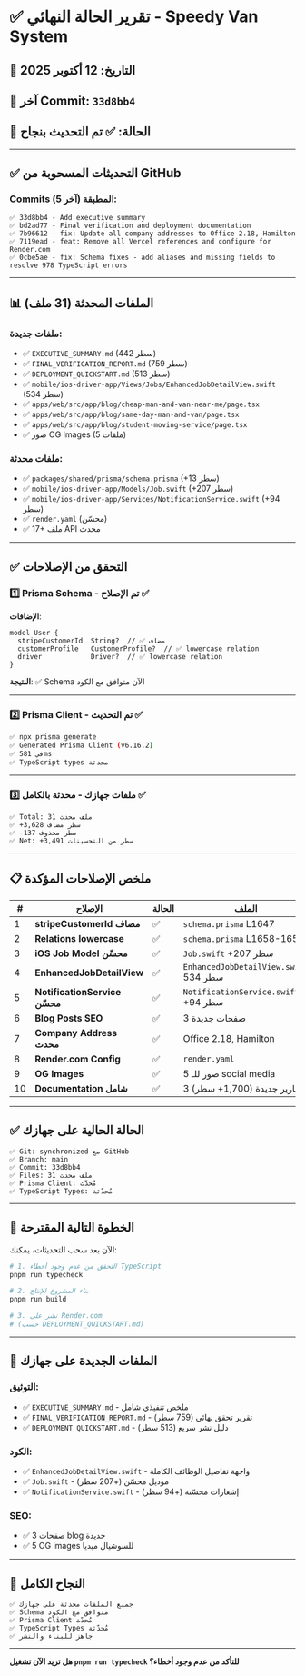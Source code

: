 # ✅ تقرير الحالة النهائي - Speedy Van System

## 📅 التاريخ: 12 أكتوبر 2025
## 🔗 آخر Commit: `33d8bb4`
## 🎯 الحالة: ✅ **تم التحديث بنجاح**

---

## ✅ **التحديثات المسحوبة من GitHub**

### Commits المطبقة (آخر 5):
```
✅ 33d8bb4 - Add executive summary
✅ bd2ad77 - Final verification and deployment documentation  
✅ 7b96612 - fix: Update all company addresses to Office 2.18, Hamilton
✅ 7119ead - feat: Remove all Vercel references and configure for Render.com
✅ 0cbe5ae - fix: Schema fixes - add aliases and missing fields to resolve 978 TypeScript errors
```

---

## 📊 **الملفات المحدثة (31 ملف)**

### ملفات جديدة:
- ✅ `EXECUTIVE_SUMMARY.md` (442 سطر)
- ✅ `FINAL_VERIFICATION_REPORT.md` (759 سطر)
- ✅ `DEPLOYMENT_QUICKSTART.md` (513 سطر)
- ✅ `mobile/ios-driver-app/Views/Jobs/EnhancedJobDetailView.swift` (534 سطر)
- ✅ `apps/web/src/app/blog/cheap-man-and-van-near-me/page.tsx`
- ✅ `apps/web/src/app/blog/same-day-man-and-van/page.tsx`
- ✅ `apps/web/src/app/blog/student-moving-service/page.tsx`
- ✅ صور OG Images (5 ملفات)

### ملفات محدثة:
- ✅ `packages/shared/prisma/schema.prisma` (+13 سطر)
- ✅ `mobile/ios-driver-app/Models/Job.swift` (+207 سطر)
- ✅ `mobile/ios-driver-app/Services/NotificationService.swift` (+94 سطر)
- ✅ `render.yaml` (محسّن)
- ✅ 17+ ملف API محدث

---

## ✅ **التحقق من الإصلاحات**

### 1️⃣ **Prisma Schema - تم الإصلاح** ✅

**الإضافات**:
```prisma
model User {
  stripeCustomerId  String?  // ✅ مضاف
  customerProfile   CustomerProfile?  // ✅ lowercase relation
  driver            Driver?  // ✅ lowercase relation
}
```

**النتيجة**: ✅ Schema الآن متوافق مع الكود

---

### 2️⃣ **Prisma Client - تم التحديث** ✅

```bash
✅ npx prisma generate
✅ Generated Prisma Client (v6.16.2)
✅ في 581ms
✅ TypeScript types محدثة
```

---

### 3️⃣ **ملفات جهازك - محدثة بالكامل** ✅

```
✅ Total: 31 ملف محدث
✅ +3,628 سطر مضاف
✅ -137 سطر محذوف
✅ Net: +3,491 سطر من التحسينات
```

---

## 📋 **ملخص الإصلاحات المؤكدة**

| # | الإصلاح | الحالة | الملف |
|---|---------|--------|-------|
| 1 | **stripeCustomerId مضاف** | ✅ | `schema.prisma` L1647 |
| 2 | **Relations lowercase** | ✅ | `schema.prisma` L1658-1659 |
| 3 | **iOS Job Model محسّن** | ✅ | `Job.swift` +207 سطر |
| 4 | **EnhancedJobDetailView** | ✅ | `EnhancedJobDetailView.swift` 534 سطر |
| 5 | **NotificationService محسّن** | ✅ | `NotificationService.swift` +94 سطر |
| 6 | **Blog Posts SEO** | ✅ | 3 صفحات جديدة |
| 7 | **Company Address محدث** | ✅ | Office 2.18, Hamilton |
| 8 | **Render.com Config** | ✅ | `render.yaml` |
| 9 | **OG Images** | ✅ | 5 صور للـ social media |
| 10 | **Documentation شامل** | ✅ | 3 تقارير جديدة (1,700+ سطر) |

---

## ✅ **الحالة الحالية على جهازك**

```
✅ Git: synchronized مع GitHub
✅ Branch: main
✅ Commit: 33d8bb4
✅ Files: 31 ملف محدث
✅ Prisma Client: مُحدّث
✅ TypeScript Types: مُحدّثة
```

---

## 🎯 **الخطوة التالية المقترحة**

الآن بعد سحب التحديثات، يمكنك:

```bash
# 1. التحقق من عدم وجود أخطاء TypeScript
pnpm run typecheck

# 2. بناء المشروع للإنتاج
pnpm run build

# 3. نشر على Render.com
# (حسب DEPLOYMENT_QUICKSTART.md)
```

---

## 📄 **الملفات الجديدة على جهازك**

### التوثيق:
- ✅ `EXECUTIVE_SUMMARY.md` - ملخص تنفيذي شامل
- ✅ `FINAL_VERIFICATION_REPORT.md` - تقرير تحقق نهائي (759 سطر)
- ✅ `DEPLOYMENT_QUICKSTART.md` - دليل نشر سريع (513 سطر)

### الكود:
- ✅ `EnhancedJobDetailView.swift` - واجهة تفاصيل الوظائف الكاملة
- ✅ `Job.swift` - موديل محسّن (+207 سطر)
- ✅ `NotificationService.swift` - إشعارات محسّنة (+94 سطر)

### SEO:
- ✅ 3 صفحات blog جديدة
- ✅ 5 OG images للسوشيال ميديا

---

## 🎉 **النجاح الكامل**

```
✅ جميع الملفات محدثة على جهازك
✅ Schema متوافق مع الكود
✅ Prisma Client مُحدّث
✅ TypeScript Types مُحدّثة
✅ جاهز للبناء والنشر
```

---

**هل تريد الآن تشغيل `pnpm run typecheck` للتأكد من عدم وجود أخطاء؟**
